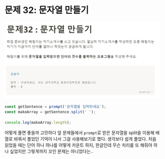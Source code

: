 # 문제 32: 문자열 만들기

<img src="./questionImage/032.png">

```javascript
const getSentence = prompt('문자열을 입력하세요');
const makeArray = getSentence.split(' ');

console.log(makeArray.length);
```
어떻게 풀면 좋을까 고민하다 앞 문제들에서 ```prompt```로 받은 문자열을 split을 이용해 배열로 바꿔서 풀었던 기억이 나서 그걸 사용해보기로 했다. 생각보다 쉽게 풀었다. 처음 읽었을 때는 단어 하나 하나를 어떻게 카운트 하지, 한글인데 무슨 처리를 또 해줘야 하나 싶었지만 그렇게까지 꼬인 문제는 아니었다는.. 

